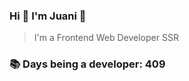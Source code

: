 ### Hi 👋 I&#39;m Juani 🦁

> I&#39;m a Frontend Web Developer SSR

### 📚 Days being a developer: 409

